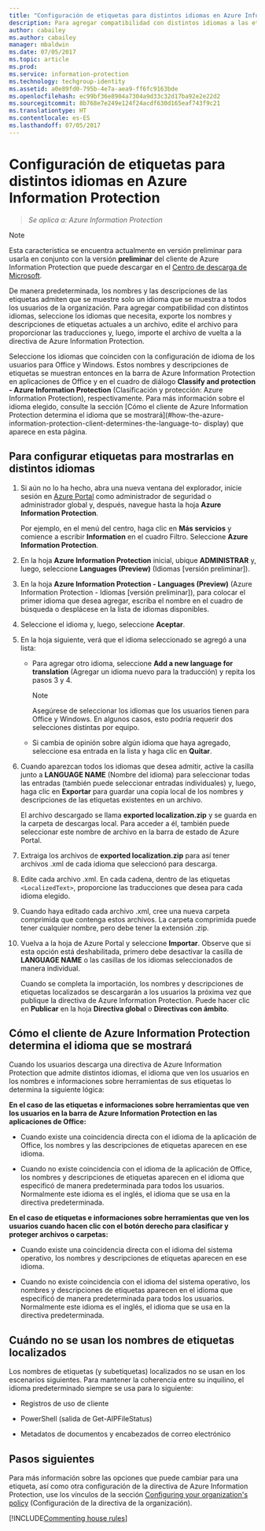 ```yaml
---
title: "Configuración de etiquetas para distintos idiomas en Azure Information Protection"
description: Para agregar compatibilidad con distintos idiomas a las etiquetas que los usuarios ven en la barra de Information Protection, especifique los idiomas en la directiva de Azure Information Protection e importe las traducciones.
author: cabailey
ms.author: cabailey
manager: mbaldwin
ms.date: 07/05/2017
ms.topic: article
ms.prod: 
ms.service: information-protection
ms.technology: techgroup-identity
ms.assetid: a0e89fd0-795b-4e7a-aea9-ff6fc9163bde
ms.openlocfilehash: ec99bf36e8904a7304a9d33c32d17ba92e2e22d2
ms.sourcegitcommit: 8b768e7e249e124f24acdf630d165eaf743f9c21
ms.translationtype: HT
ms.contentlocale: es-ES
ms.lasthandoff: 07/05/2017
---
```

<a id="how-to-configure-labels-for-different-languages-in-azure-information-protection" class="xliff"></a>

# Configuración de etiquetas para distintos idiomas en Azure Information Protection

>*Se aplica a: Azure Information Protection*

>[!NOTE]
>Esta característica se encuentra actualmente en versión preliminar para usarla en conjunto con la versión **preliminar** del cliente de Azure Information Protection que puede descargar en el [Centro de descarga de Microsoft](https://www.microsoft.com/en-us/download/details.aspx?id=53018).

De manera predeterminada, los nombres y las descripciones de las etiquetas admiten que se muestre solo un idioma que se muestra a todos los usuarios de la organización. Para agregar compatibilidad con distintos idiomas, seleccione los idiomas que necesita, exporte los nombres y descripciones de etiquetas actuales a un archivo, edite el archivo para proporcionar las traducciones y, luego, importe el archivo de vuelta a la directiva de Azure Information Protection.

Seleccione los idiomas que coinciden con la configuración de idioma de los usuarios para Office y Windows. Estos nombres y descripciones de etiquetas se muestran entonces en la barra de Azure Information Protection en aplicaciones de Office y en el cuadro de diálogo **Classify and protection - Azure Information Protection** (Clasificación y protección: Azure Information Protection), respectivamente. Para más información sobre el idioma elegido, consulte la sección [Cómo el cliente de Azure Information Protection determina el idioma que se mostrará](#how-the-azure-information-protection-client-determines-the-language-to- display) que aparece en esta página. 

<a id="to-configure-labels-to-display-in-different-languages" class="xliff"></a>

## Para configurar etiquetas para mostrarlas en distintos idiomas

1. Si aún no lo ha hecho, abra una nueva ventana del explorador, inicie sesión en [Azure Portal](https://portal.azure.com) como administrador de seguridad o administrador global y, después, navegue hasta la hoja **Azure Information Protection**. 
    
    Por ejemplo, en el menú del centro, haga clic en **Más servicios** y comience a escribir **Information** en el cuadro Filtro. Seleccione **Azure Information Protection**.

2. En la hoja **Azure Information Protection** inicial, ubique **ADMINISTRAR** y, luego, seleccione **Languages (Preview)** (Idiomas [versión preliminar]).

3. En la hoja **Azure Information Protection - Languages (Preview)** (Azure Information Protection - Idiomas [versión preliminar]), para colocar el primer idioma que desea agregar, escriba el nombre en el cuadro de búsqueda o desplácese en la lista de idiomas disponibles. 

4. Seleccione el idioma y, luego, seleccione **Aceptar**.

5. En la hoja siguiente, verá que el idioma seleccionado se agregó a una lista:
    
    - Para agregar otro idioma, seleccione **Add a new language for translation** (Agregar un idioma nuevo para la traducción) y repita los pasos 3 y 4. 
        
        > [!NOTE]
        > Asegúrese de seleccionar los idiomas que los usuarios tienen para Office y Windows. En algunos casos, esto podría requerir dos selecciones distintas por equipo.
        
    - Si cambia de opinión sobre algún idioma que haya agregado, seleccione esa entrada en la lista y haga clic en **Quitar**.

6. Cuando aparezcan todos los idiomas que desea admitir, active la casilla junto a **LANGUAGE NAME** (Nombre del idioma) para seleccionar todas las entradas (también puede seleccionar entradas individuales) y, luego, haga clic en **Exportar** para guardar una copia local de los nombres y descripciones de las etiquetas existentes en un archivo. 
    
    El archivo descargado se llama **exported localization.zip** y se guarda en la carpeta de descargas local. Para acceder a él, también puede seleccionar este nombre de archivo en la barra de estado de Azure Portal.

7. Extraiga los archivos de **exported localization.zip** para así tener archivos .xml de cada idioma que seleccionó para descarga. 

8. Edite cada archivo .xml. En cada cadena, dentro de las etiquetas `<LocalizedText>`, proporcione las traducciones que desea para cada idioma elegido. 

9. Cuando haya editado cada archivo .xml, cree una nueva carpeta comprimida que contenga estos archivos. La carpeta comprimida puede tener cualquier nombre, pero debe tener la extensión .zip.

10. Vuelva a la hoja de Azure Portal y seleccione **Importar**. Observe que si esta opción está deshabilitada, primero debe desactivar la casilla de **LANGUAGE NAME** o las casillas de los idiomas seleccionados de manera individual.
    
    Cuando se completa la importación, los nombres y descripciones de etiquetas localizados se descargarán a los usuarios la próxima vez que publique la directiva de Azure Information Protection. Puede hacer clic en **Publicar** en la hoja **Directiva global** o **Directivas con ámbito**.

<a id="how-the-azure-information-protection-client-determines-the-language-to-display" class="xliff"></a>

## Cómo el cliente de Azure Information Protection determina el idioma que se mostrará

Cuando los usuarios descarga una directiva de Azure Information Protection que admite distintos idiomas, el idioma que ven los usuarios en los nombres e informaciones sobre herramientas de sus etiquetas lo determina la siguiente lógica:

**En el caso de las etiquetas e informaciones sobre herramientas que ven los usuarios en la barra de Azure Information Protection en las aplicaciones de Office:**

- Cuando existe una coincidencia directa con el idioma de la aplicación de Office, los nombres y las descripciones de etiquetas aparecen en ese idioma.

- Cuando no existe coincidencia con el idioma de la aplicación de Office, los nombres y descripciones de etiquetas aparecen en el idioma que especificó de manera predeterminada para todos los usuarios. Normalmente este idioma es el inglés, el idioma que se usa en la directiva predeterminada.

**En el caso de etiquetas e informaciones sobre herramientas que ven los usuarios cuando hacen clic con el botón derecho para clasificar y proteger archivos o carpetas:**

- Cuando existe una coincidencia directa con el idioma del sistema operativo, los nombres y descripciones de etiquetas aparecen en ese idioma.

- Cuando no existe coincidencia con el idioma del sistema operativo, los nombres y descripciones de etiquetas aparecen en el idioma que especificó de manera predeterminada para todos los usuarios. Normalmente este idioma es el inglés, el idioma que se usa en la directiva predeterminada.

<a id="when-localized-label-names-are-not-used" class="xliff"></a>

## Cuándo no se usan los nombres de etiquetas localizados

Los nombres de etiquetas (y subetiquetas) localizados no se usan en los escenarios siguientes. Para mantener la coherencia entre su inquilino, el idioma predeterminado siempre se usa para lo siguiente:

- Registros de uso de cliente

- PowerShell (salida de Get-AIPFileStatus)

- Metadatos de documentos y encabezados de correo electrónico


<a id="next-steps" class="xliff"></a>

## Pasos siguientes

Para más información sobre las opciones que puede cambiar para una etiqueta, así como otra configuración de la directiva de Azure Information Protection, use los vínculos de la sección [Configuring your organization's policy](configure-policy.md#configuring-your-organizations-policy) (Configuración de la directiva de la organización).

[!INCLUDE[Commenting house rules](../includes/houserules.md)]


